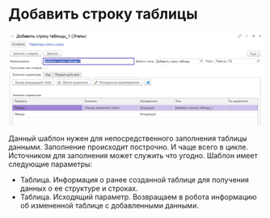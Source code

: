 # Добавить строку таблицы

![](<../../../../.gitbook/assets/Добавить строку таблицы.png>)

Данный шаблон нужен для непосредственного заполнения таблицы данными. Заполнение происходит построчно. И чаще всего в цикле. Источником для заполнения может служить что угодно. Шаблон имеет следующие параметры:

* Таблица. Информация о ранее созданной таблице для получения данных о ее структуре и строках.
* Таблица. Исходящий параметр. Возвращаем в робота информацию об измененной таблице с добавленными данными.

